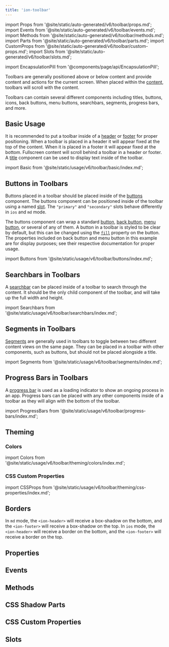 ```yaml
---
title: 'ion-toolbar'
---
```


import Props from '@site/static/auto-generated/v6/toolbar/props.md';
import Events from '@site/static/auto-generated/v6/toolbar/events.md';
import Methods from '@site/static/auto-generated/v6/toolbar/methods.md';
import Parts from '@site/static/auto-generated/v6/toolbar/parts.md';
import CustomProps from '@site/static/auto-generated/v6/toolbar/custom-props.md';
import Slots from '@site/static/auto-generated/v6/toolbar/slots.md';

<head>
  <title>Toolbar | Customize App Menu Toolbar Buttons and Icons</title>
  <meta
    name="description"
    content="Ion-toolbar component lets you customize toolbar buttons on your app menu. Add fixed toolbars above or below content or use full screen to scroll with content."
  />
</head>

import EncapsulationPill from '@components/page/api/EncapsulationPill';

<EncapsulationPill type="shadow" />

Toolbars are generally positioned above or below content and provide content and actions for the current screen. When placed within the [content](./content), toolbars will scroll with the content.

Toolbars can contain several different components including titles, buttons, icons, back buttons, menu buttons, searchbars, segments, progress bars, and more.

## Basic Usage

It is recommended to put a toolbar inside of a [header](./header) or [footer](./footer) for proper positioning. When a toolbar is placed in a header it will appear fixed at the top of the content. When it is placed in a footer it will appear fixed at the bottom. Fullscreen content will scroll behind a toolbar in a header or footer. A [title](./title) component can be used to display text inside of the toolbar.

import Basic from '@site/static/usage/v6/toolbar/basic/index.md';

<Basic />

## Buttons in Toolbars

Buttons placed in a toolbar should be placed inside of the [buttons](./buttons) component. The buttons component can be positioned inside of the toolbar using a named [slot](#slots). The `"primary"` and `"secondary"` slots behave differently in `ios` and `md` mode.

The buttons component can wrap a standard [button](./button), [back button](./back-button), [menu button](./menu-button), or several of any of them. A button in a toolbar is styled to be clear by default, but this can be changed using the [`fill`](./button#fill) property on the button. The properties included on back button and menu button in this example are for display purposes; see their respective documentation for proper usage.

import Buttons from '@site/static/usage/v6/toolbar/buttons/index.md';

<Buttons />

## Searchbars in Toolbars

A [searchbar](./searchbar) can be placed inside of a toolbar to search through the content. It should be the only child component of the toolbar, and will take up the full width and height.

import Searchbars from '@site/static/usage/v6/toolbar/searchbars/index.md';

<Searchbars />

## Segments in Toolbars

[Segments](./segment) are generally used in toolbars to toggle between two different content views on the same page. They can be placed in a toolbar with other components, such as buttons, but should not be placed alongside a title.

import Segments from '@site/static/usage/v6/toolbar/segments/index.md';

<Segments />

## Progress Bars in Toolbars

A [progress bar](./progress-bar) is used as a loading indicator to show an ongoing process in an app. Progress bars can be placed with any other components inside of a toolbar as they will align with the bottom of the toolbar.

import ProgressBars from '@site/static/usage/v6/toolbar/progress-bars/index.md';

<ProgressBars />

## Theming

### Colors

import Colors from '@site/static/usage/v6/toolbar/theming/colors/index.md';

<Colors />

### CSS Custom Properties

import CSSProps from '@site/static/usage/v6/toolbar/theming/css-properties/index.md';

<CSSProps />

## Borders

In `md` mode, the `<ion-header>` will receive a box-shadow on the bottom, and the `<ion-footer>` will receive a box-shadow on the top. In `ios` mode, the `<ion-header>` will receive a border on the bottom, and the `<ion-footer>` will receive a border on the top.

## Properties

<Props />

## Events

<Events />

## Methods

<Methods />

## CSS Shadow Parts

<Parts />

## CSS Custom Properties

<CustomProps />

## Slots

<Slots />
